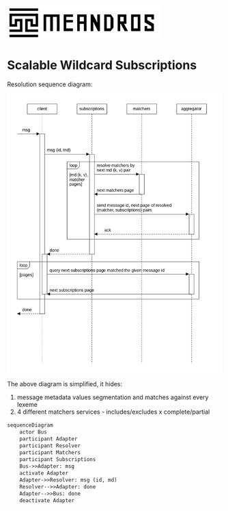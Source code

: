 <img alt="title" height="80" src="title.png"/>

# Scalable Wildcard Subscriptions

Resolution sequence diagram:

![dia-seq-subscription-resolution](dia-seq-subscription-resolution.png)

The above diagram is simplified, it hides:
1. message metadata values segmentation and matches against every lexeme
2. 4 different matchers services - includes/excludes x complete/partial

```mermaid
sequenceDiagram
    actor Bus
    participant Adapter
    participant Resolver
    participant Matchers
    participant Subscriptions
    Bus->>Adapter: msg
    activate Adapter
    Adapter->>Resolver: msg (id, md) 
    Resolver-->>Adapter: done
    Adapter-->>Bus: done
    deactivate Adapter
```